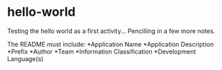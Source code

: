 # hello-world
Testing the hello world as a first activity...
Pencilling in a few more notes.

The README must include:
*Application Name
*Application Description
*Prefix
*Author
*Team
*Information Classification
*Development Language(s)
